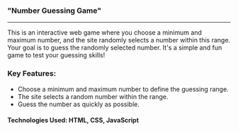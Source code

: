 ### "Number Guessing Game"

---

This is an interactive web game where you choose a minimum and maximum number, and the site randomly selects a number within this range. Your goal is to guess the randomly selected number. It's a simple and fun game to test your guessing skills!

### Key Features:

- Choose a minimum and maximum number to define the guessing range.
- The site selects a random number within the range.
- Guess the number as quickly as possible.

#### Technologies Used: HTML, CSS, JavaScript
